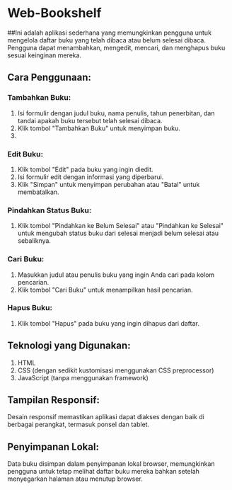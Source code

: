 # Web-Bookshelf

##Ini adalah aplikasi sederhana yang memungkinkan pengguna untuk mengelola daftar buku yang telah dibaca atau belum selesai dibaca. Pengguna dapat menambahkan, mengedit, mencari, dan menghapus buku sesuai keinginan mereka.

## Cara Penggunaan:

### Tambahkan Buku:
1. Isi formulir dengan judul buku, nama penulis, tahun penerbitan, dan tandai apakah buku tersebut telah selesai dibaca.
2. Klik tombol "Tambahkan Buku" untuk menyimpan buku.
3. 
### Edit Buku:
1. Klik tombol "Edit" pada buku yang ingin diedit.
2. Isi formulir edit dengan informasi yang diperbarui.
3. Klik "Simpan" untuk menyimpan perubahan atau "Batal" untuk membatalkan.

### Pindahkan Status Buku:
1. Klik tombol "Pindahkan ke Belum Selesai" atau "Pindahkan ke Selesai" untuk mengubah status buku dari selesai menjadi belum selesai atau sebaliknya.

### Cari Buku:
1. Masukkan judul atau penulis buku yang ingin Anda cari pada kolom pencarian.
2. Klik tombol "Cari Buku" untuk menampilkan hasil pencarian.

### Hapus Buku:
1. Klik tombol "Hapus" pada buku yang ingin dihapus dari daftar.

## Teknologi yang Digunakan:
1. HTML
2. CSS (dengan sedikit kustomisasi menggunakan CSS preprocessor)
3. JavaScript (tanpa menggunakan framework)
   
## Tampilan Responsif:
Desain responsif memastikan aplikasi dapat diakses dengan baik di berbagai perangkat, termasuk ponsel dan tablet.

## Penyimpanan Lokal:
Data buku disimpan dalam penyimpanan lokal browser, memungkinkan pengguna untuk tetap melihat daftar buku mereka bahkan setelah menyegarkan halaman atau menutup browser.
